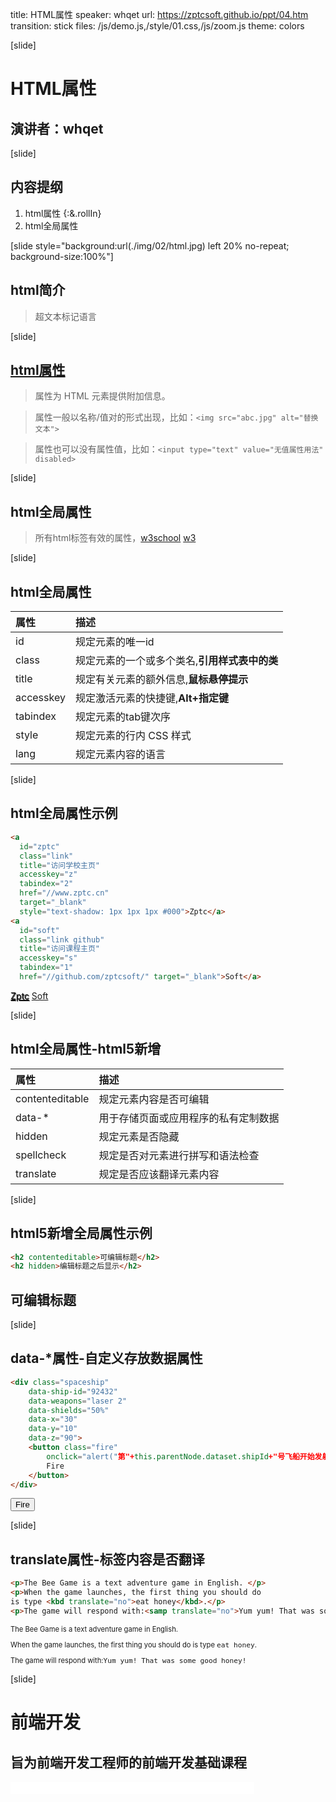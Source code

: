 title: HTML属性
speaker: whqet
url: https://zptcsoft.github.io/ppt/04.htm
transition: stick
files: /js/demo.js,/style/01.css,/js/zoom.js
theme: colors

[slide]
# HTML属性
## 演讲者：whqet

[slide]
## 内容提纲
1. html属性 {:&.rollIn}
2. html全局属性


[slide style="background:url(./img/02/html.jpg) left 20% no-repeat; background-size:100%"]
## html简介 
> 超文本标记语言 

[slide]
## [html属性](//w3school.com.cn/html/html_attributes.asp)
> 属性为 HTML 元素提供附加信息。

> 属性一般以名称/值对的形式出现，比如：`<img src="abc.jpg" alt="替换文本">`

> 属性也可以没有属性值，比如：`<input type="text" value="无值属性用法" disabled>`


[slide]
## html全局属性
> 所有html标签有效的属性，[w3school](//www.w3school.com.cn/tags/html_ref_standardattributes.asp) [w3](//www.w3.org/TR/html/dom.html#global-attributes)

[slide]

## html全局属性
|属性|描述| 
|:-------|:------|
|id|规定元素的唯一id|
|class|规定元素的一个或多个类名,**引用样式表中的类**|
|title|规定有关元素的额外信息,**鼠标悬停提示**|
|accesskey|规定激活元素的快捷键,**Alt+指定键**|
|tabindex|规定元素的tab键次序|
|style|规定元素的行内 CSS 样式|
|lang|规定元素内容的语言|

[slide]
## html全局属性示例
```html
<a 
  id="zptc" 
  class="link" 
  title="访问学校主页" 
  accesskey="z"
  tabindex="2" 
  href="//www.zptc.cn" 
  target="_blank"
  style="text-shadow: 1px 1px 1px #000">Zptc</a> 
<a 
  id="soft" 
  class="link github" 
  title="访问课程主页" 
  accesskey="s" 
  tabindex="1" 
  href="//github.com/zptcsoft/" target="_blank">Soft</a> 
```
<a 
  id="zptc" 
  class="link" 
  title="访问学校主页" 
  accesskey="z" 
  href="//www.zptc.cn" 
  target="_blank"
  style="text-shadow: 1px 1px 1px #000">Zptc</a> 
<a 
  id="soft" 
  class="link github" 
  title="访问课程主页" 
  accesskey="s" 
  href="//github.com/zptcsoft/" target="_blank">Soft</a>

[slide]
## html全局属性-html5新增
|属性|描述| 
|:-------|:------|
|contenteditable|规定元素内容是否可编辑|
|data-*|用于存储页面或应用程序的私有定制数据|
|hidden|规定元素是否隐藏|
|spellcheck|规定是否对元素进行拼写和语法检查|
|translate|规定是否应该翻译元素内容|

[slide]
## html5新增全局属性示例
```html
<h2 contenteditable>可编辑标题</h2>
<h2 hidden>编辑标题之后显示</h2>
```
<h2 id="h21" contenteditable onclick="check()">可编辑标题</h2>
<h2 id="h22" hidden>编辑标题之后显示</h2>
<script>
	function check() {
		document.getElementById('h22').hidden = false;
	}
</script>

[slide]
## data-*属性-自定义存放数据属性
```html
<div class="spaceship" 
	data-ship-id="92432"
    data-weapons="laser 2" 
    data-shields="50%"
    data-x="30" 
    data-y="10" 
    data-z="90">
	<button class="fire"
		onclick="alert("第"+this.parentNode.dataset.shipId+"号飞船开始发射！")">
		Fire
	</button>
</div>
```
<div class="spaceship" 
	data-ship-id="92432"
    data-weapons="laser 2" 
    data-shields="50%"
    data-x="30" 
    data-y="10" 
    data-z="90">
	<button class="fire btn btn-default"
		onclick="alert('第'+this.parentNode.dataset.shipId+'号飞船开始发射！')">
		Fire
	</button>
</div>

[slide]
## translate属性-标签内容是否翻译
```html
<p>The Bee Game is a text adventure game in English. </p>
<p>When the game launches, the first thing you should do 
is type <kbd translate="no">eat honey</kbd>.</p> 
<p>The game will respond with:<samp translate="no">Yum yum! That was some good honey!</samp></p>
```
<div style="text-align: left; font-size: 0.8em">
<p>The Bee Game is a text adventure game in English. </p>
<p>When the game launches, the first thing you should do 
is type <kbd translate="no">eat honey</kbd>.</p> 
<p>The game will respond with:<samp translate="no">Yum yum! That was some good honey!</samp></p>
</div>

[slide]
# 前端开发
## 旨为前端开发工程师的前端开发基础课程
<small style="vertical-align:middle;display:inline-block"><iframe src="//ghbtns.com/github-btn.html?user=zptcsoft&repo=zptcsoft.github.io&type=star&count=true" allowtransparency="true" frameborder="0" scrolling="0" width="100" height="20" style="width:110px;height:20px;  background-color: transparent;"></iframe><iframe src="//ghbtns.com/github-btn.html?user=zptcsoft&repo=zptcsoft.github.io&type=fork&count=true" allowtransparency="true" frameborder="0" scrolling="0" width="100" height="20" style="width:110px;height:20px;  background-color: transparent;"></iframe><iframe src="//ghbtns.com/github-btn.html?user=zptcsoft&repo=zptcsoft.github.io&type=follow&count=false" allowtransparency="true" frameborder="0" scrolling="0" width="170" height="20" style="width:170px;height:20px;  background-color: transparent;"></iframe></small>


